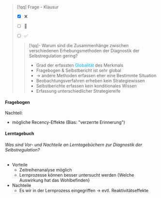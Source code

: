 
> [!qq] Frage - Klausur
>- [x] ❌
>- [ ] 🔰
>- [ ] ✅
>
>
>> [!qq]- Warum sind die Zusammenhänge zwischen verschiedenen Erhebungsmethoden der Diagnostik der Selbstregulation gering?
>>- Grad der erfassten <span style="color:rgb(0, 176, 240)">Globalität</span> des Merkmals
>>	- Fragebogen & Selbstbericht ist sehr global 
>>	- -> andere Methoden erfassen eher eine Bestimmte Situation
>>- Beobachtungsverfahren erheben kein Strategiewissen
>>- Selbstberichte erfassen kein konditionales Wissen
>>- Erfassung unterschiedlicher Strategiereife


#### Fragebogen
Nachteil: 
- mögliche Recency-Effekte (Bias: "verzerrte Erinnerung")

#### Lerntagebuch
###### Was sind Vor- und Nachteile an Lerntagebüchern zur Diagnostik der Selbstregulation?
- Vorteile
	- Zeitreihenanalyse möglich
	- Lernprozesse können besser untersucht werden {Welche Auswirkung hat das Wohlbefinden}
- Nachteile
	- Es wir in der Lernprozess eingegriffen -> evtl. Reaktivitätseffekte
